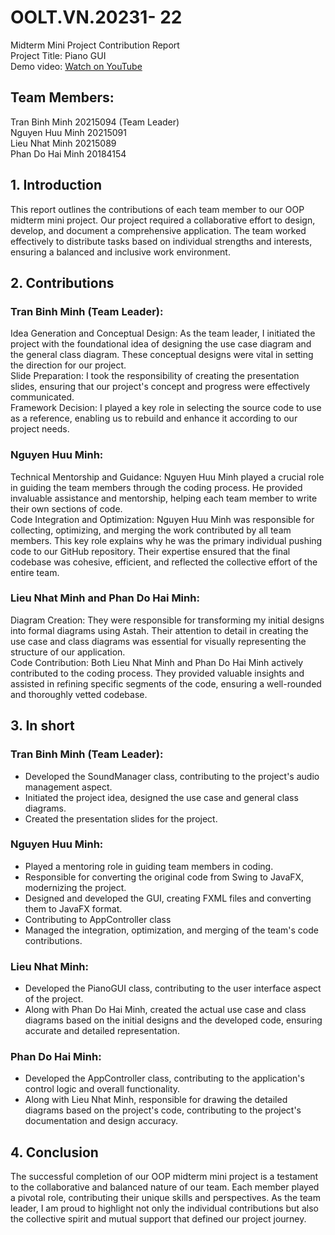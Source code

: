 # OOLT.VN.20231- 22 

Midterm Mini Project Contribution Report<br/>
Project Title: Piano GUI<br/>
Demo video: [Watch on YouTube](https://www.youtube.com/watch?v=bXXW3usjzew)<br/>

## Team Members:

Tran Binh Minh 20215094 (Team Leader)<br/>
Nguyen Huu Minh 20215091<br/>
Lieu Nhat Minh 20215089<br/>
Phan Do Hai Minh 20184154<br/>

## 1. Introduction

This report outlines the contributions of each team member to our OOP midterm mini project. Our project required a collaborative effort to design, develop, and document a comprehensive application. The team worked effectively to distribute tasks based on individual strengths and interests, ensuring a balanced and inclusive work environment.

## 2. Contributions

### Tran Binh Minh (Team Leader):

Idea Generation and Conceptual Design: As the team leader, I initiated the project with the foundational idea of designing the use case diagram and the general class diagram. These conceptual designs were vital in setting the direction for our project.<br/>
Slide Preparation: I took the responsibility of creating the presentation slides, ensuring that our project's concept and progress were effectively communicated.<br/>
Framework Decision: I played a key role in selecting the source code to use as a reference, enabling us to rebuild and enhance it according to our project needs.


### Nguyen Huu Minh:

Technical Mentorship and Guidance: Nguyen Huu Minh played a crucial role in guiding the team members through the coding process. He provided invaluable assistance and mentorship, helping each team member to write their own sections of code.<br/>
Code Integration and Optimization: Nguyen Huu Minh was responsible for collecting, optimizing, and merging the work contributed by all team members. This key role explains why he was the primary individual pushing code to our GitHub repository. Their expertise ensured that the final codebase was cohesive, efficient, and reflected the collective effort of the entire team.

### Lieu Nhat Minh and Phan Do Hai Minh:

Diagram Creation: They were responsible for transforming my initial designs into formal diagrams using Astah. Their attention to detail in creating the use case and class diagrams was essential for visually representing the structure of our application.<br/>
Code Contribution: Both Lieu Nhat Minh and Phan Do Hai Minh actively contributed to the coding process. They provided valuable insights and assisted in refining specific segments of the code, ensuring a well-rounded and thoroughly vetted codebase.

## 3. In short

### Tran Binh Minh (Team Leader):

- Developed the SoundManager class, contributing to the project's audio management aspect.<br/>
- Initiated the project idea, designed the use case and general class diagrams.<br/>
- Created the presentation slides for the project.<br/>

### Nguyen Huu Minh:

- Played a mentoring role in guiding team members in coding.<br/>
- Responsible for converting the original code from Swing to JavaFX, modernizing the project.<br/>
- Designed and developed the GUI, creating FXML files and converting them to JavaFX format.<br/>
- Contributing to AppController class<br/>
- Managed the integration, optimization, and merging of the team's code contributions.<br/>

### Lieu Nhat Minh:

-  Developed the PianoGUI class, contributing to the user interface aspect of the project.<br/>
-  Along with Phan Do Hai Minh, created the actual use case and class diagrams based on the initial designs and the developed code, ensuring accurate and detailed representation.

### Phan Do Hai Minh:

-  Developed the AppController class, contributing to the application's control logic and overall functionality.<br/>
-  Along with Lieu Nhat Minh, responsible for drawing the detailed diagrams based on the project's code, contributing to the project's documentation and design accuracy.

## 4. Conclusion

The successful completion of our OOP midterm mini project is a testament to the collaborative and balanced nature of our team. Each member played a pivotal role, contributing their unique skills and perspectives. As the team leader, I am proud to highlight not only the individual contributions but also the collective spirit and mutual support that defined our project journey.


